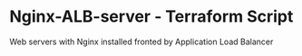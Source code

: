 # Nginx-ALB-server - Terraform Script

Web servers with Nginx installed fronted by Application Load Balancer
